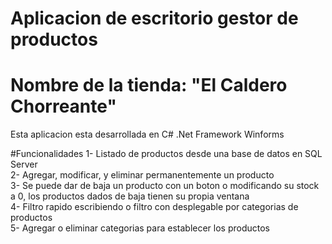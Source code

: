 # Aplicacion de escritorio gestor de productos
# Nombre de la tienda: "El Caldero Chorreante"
Esta aplicacion esta desarrollada en C# .Net Framework Winforms

#Funcionalidades
1- Listado de productos desde una base de datos en SQL Server <br>
2- Agregar, modificar, y eliminar permanentemente un producto <br>
3- Se puede dar de baja un producto con un boton o modificando su stock a 0, los productos dados de baja tienen su propia ventana <br>
4- Filtro rapido escribiendo o filtro con desplegable por categorias de productos <br>
5- Agregar o eliminar categorias para establecer los productos
